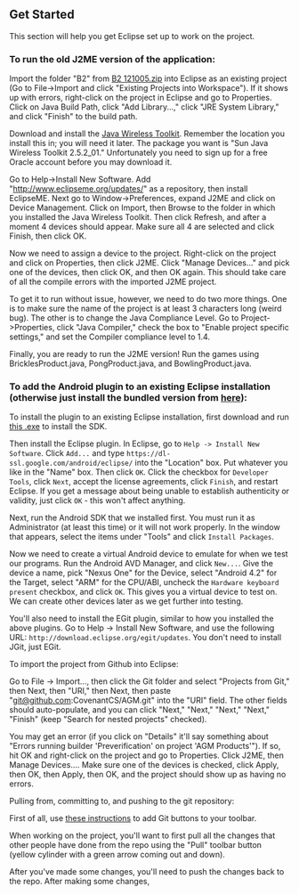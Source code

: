 Get Started
-----------

This section will help you get Eclipse set up to work on the project.


### To run the old J2ME version of the application:

Import the folder "B2" from [B2 121005.zip](http://kepler.covenant.edu/COS375/AGMProject/B2%20121005.zip) into Eclipse as an existing project (Go to File->Import and click "Existing Projects into Workspace"). If it shows up with errors, right-click on the project in Eclipse and go to Properties. Click on Java Build Path, click "Add Library...," click "JRE System Library," and click "Finish" to the build path.

Download and install the [Java Wireless Toolkit](http://www.oracle.com/technetwork/java/javasebusiness/downloads/java-archive-downloads-javame-419430.html#sun_java_wireless_toolkit-2.5.2_01b-oth-JPR). Remember the location you install this in; you will need it later. The package you want is "Sun Java Wireless Toolkit 2.5.2_01." Unfortunately you need to sign up for a free Oracle account before you may download it. 

Go to Help->Install New Software. Add "http://www.eclipseme.org/updates/" as a repository, then install EclipseME. Next go to Window->Preferences, expand J2ME and click on Device Management. Click on Import, then Browse to the folder in which you installed the Java Wireless Toolkit. Then click Refresh, and after a moment 4 devices should appear. Make sure all 4 are selected and click Finish, then click OK.

Now we need to assign a device to the project. Right-click on the project and click on Properties, then click J2ME. Click "Manage Devices..." and pick one of the devices, then click OK, and then OK again. This should take care of all the compile errors with the imported J2ME project.

To get it to run without issue, however, we need to do two more things. One is to make sure the name of the project is at least 3 characters long (weird bug). The other is to change the Java Compliance Level. Go to Project->Properties, click "Java Compiler," check the box to "Enable project specific settings," and set the Compiler compliance level to 1.4.

Finally, you are ready to run the J2ME version! Run the games using BricklesProduct.java, PongProduct.java, and BowlingProduct.java.



### To add the Android plugin to an existing Eclipse installation (otherwise just install the bundled version from [here](http://developer.android.com/sdk/index.html)):

To install the plugin to an existing Eclipse installation, first download and run [this .exe](http://dl.google.com/android/installer_r21.0.1-windows.exe) to install the SDK.

Then install the Eclipse plugin. In Eclipse, go to `Help -> Install New Software`. Click `Add...` and type `https://dl-ssl.google.com/android/eclipse/` into the "Location" box. Put whatever you like in the "Name" box. Then click `OK`. Click the checkbox for `Developer Tools`, click `Next`, accept the license agreements, click `Finish`, and restart Eclipse. If you get a message about being unable to establish authenticity or validity, just click `OK` - this won't affect anything.

Next, run the Android SDK that we installed first. You must run it as Administrator (at least this time) or it will not work properly. In the window that appears, select the items under "Tools" and click `Install Packages`.

Now we need to create a virtual Android device to emulate for when we test our programs. Run the Android AVD Manager, and click `New...`. Give the device a name, pick "Nexus One" for the Device, select "Android 4.2" for the Target, select "ARM" for the CPU/ABI, uncheck the `Hardware keyboard present` checkbox, and click `OK`. This gives you a virtual device to test on. We can create other devices later as we get further into testing.



You'll also need to install the EGit plugin, similar to how you installed the above plugins. Go to Help -> Install New Software, and use the following URL: `http://download.eclipse.org/egit/updates`. You don't need to install JGit, just EGit.



To import the project from Github into Eclipse:

Go to File -> Import..., then click the Git folder and select "Projects from Git," then Next, then "URI," then Next, then paste "git@github.com:CovenantCS/AGM.git" into the "URI" field. The other fields should auto-populate, and you can click "Next," "Next," "Next," "Next," "Finish" (keep "Search for nested projects" checked).

You may get an error (if you click on "Details" it'll say something about "Errors running builder 'Preverification' on project 'AGM Products'"). If so, hit OK and right-click on the project and go to Properties. Click J2ME, then Manage Devices.... Make sure one of the devices is checked, click Apply, then OK, then Apply, then OK, and the project should show up as having no errors.


Pulling from, committing to, and pushing to the git repository:

First of all, use [these instructions](http://wiki.eclipse.org/EGit/User_Guide#Git_Workbench_Toolbar_and_Git_Workbench_Menu) to add Git buttons to your toolbar. 

When working on the project, you'll want to first pull all the changes that other people have done from the repo using the "Pull" toolbar button (yellow cylinder with a green arrow coming out and down).

After you've made some changes, you'll need to push the changes back to the repo. After making some changes, 